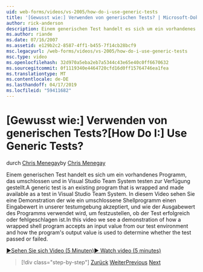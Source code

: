 ```yaml
---
uid: web-forms/videos/vs-2005/how-do-i-use-generic-tests
title: '[Gewusst wie:] Verwenden von generischen Tests? | Microsoft-Dokumentation'
author: rick-anderson
description: Einem generischen Test handelt es sich um ein vorhandenes Programm, das umschlossen und in Visual Studio Team System testen zur Verfügung gestellt. In diesem Video sehen Sie eine Demonstration der...
ms.author: riande
ms.date: 07/16/2007
ms.assetid: e129b2c2-8587-4ff1-b455-7f14cb28bcf9
msc.legacyurl: /web-forms/videos/vs-2005/how-do-i-use-generic-tests
msc.type: video
ms.openlocfilehash: 32d970a5eba2eb7a5344c43e65e40c0ff6670632
ms.sourcegitcommit: 0f1119340e4464720cfd16d0ff15764746ea1fea
ms.translationtype: MT
ms.contentlocale: de-DE
ms.lasthandoff: 04/17/2019
ms.locfileid: "59411682"
---
```

# <a name="how-do-i-use-generic-tests"></a><span data-ttu-id="c5be6-105">[Gewusst wie:] Verwenden von generischen Tests?</span><span class="sxs-lookup"><span data-stu-id="c5be6-105">[How Do I:] Use Generic Tests?</span></span>

<span data-ttu-id="c5be6-106">durch [Chris Menegay](https://twitter.com/CMenegay)</span><span class="sxs-lookup"><span data-stu-id="c5be6-106">by [Chris Menegay](https://twitter.com/CMenegay)</span></span>

<span data-ttu-id="c5be6-107">Einem generischen Test handelt es sich um ein vorhandenes Programm, das umschlossen und in Visual Studio Team System testen zur Verfügung gestellt.</span><span class="sxs-lookup"><span data-stu-id="c5be6-107">A generic test is an existing program that is wrapped and made available as a test in Visual Studio Team System.</span></span> <span data-ttu-id="c5be6-108">In diesem Video sehen Sie eine Demonstration der wie ein umschlossene Shellprogramm einen Eingabewert in unserer testumgebung akzeptiert, und wie der Ausgabewert des Programms verwendet wird, um festzustellen, ob der Test erfolgreich oder fehlgeschlagen ist.</span><span class="sxs-lookup"><span data-stu-id="c5be6-108">In this video we see a demonstration of how a wrapped shell program accepts an input value from our test environment and how the program's output value is used to determine whether the test passed or failed.</span></span>

[<span data-ttu-id="c5be6-109">&#9654;Sehen Sie sich Video (5 Minuten)</span><span class="sxs-lookup"><span data-stu-id="c5be6-109">&#9654; Watch video (5 minutes)</span></span>](https://channel9.msdn.com/Blogs/ASP-NET-Site-Videos/how-do-i-use-generic-tests)

> [!div class="step-by-step"]
> <span data-ttu-id="c5be6-110">[Zurück](how-do-i-enforce-coding-standards-with-code-analysis.md)
> [Weiter](how-do-i-publish-and-analyze-test-results.md)</span><span class="sxs-lookup"><span data-stu-id="c5be6-110">[Previous](how-do-i-enforce-coding-standards-with-code-analysis.md)
[Next](how-do-i-publish-and-analyze-test-results.md)</span></span>
